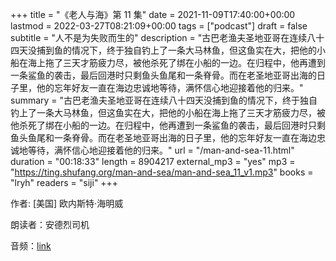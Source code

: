 +++
title = "《老人与海》第 11 集"
date = 2021-11-09T17:40:00+00:00
lastmod = 2022-03-27T08:21:09+00:00
tags = ["podcast"]
draft = false
subtitle = "人不是为失败而生的"
description = "古巴老渔夫圣地亚哥在连续八十四天没捕到鱼的情况下，终于独自钓上了一条大马林鱼，但这鱼实在大，把他的小船在海上拖了三天才筋疲力尽，被他杀死了绑在小船的一边。在归程中，他再遭到一条鲨鱼的袭击，最后回港时只剩鱼头鱼尾和一条脊骨。而在老圣地亚哥出海的日子里，他的忘年好友一直在海边忠诚地等待，满怀信心地迎接着他的归来。"
summary = "古巴老渔夫圣地亚哥在连续八十四天没捕到鱼的情况下，终于独自钓上了一条大马林鱼，但这鱼实在大，把他的小船在海上拖了三天才筋疲力尽，被他杀死了绑在小船的一边。在归程中，他再遭到一条鲨鱼的袭击，最后回港时只剩鱼头鱼尾和一条脊骨。而在老圣地亚哥出海的日子里，他的忘年好友一直在海边忠诚地等待，满怀信心地迎接着他的归来。"
url = "/man-and-sea-11.html"
duration = "00:18:33"
length = 8904217
external_mp3 = "yes"
mp3 = "https://ting.shufang.org/man-and-sea/man-and-sea_11_v1.mp3"
books = "lryh"
readers = "siji"
+++

作者: [美国] 欧内斯特·海明威

朗读者：安德烈司机

音频：[link](https://ting.shufang.org/man-and-sea/man-and-sea%5F11%5Fv1.mp3)